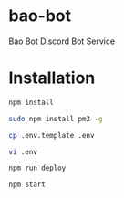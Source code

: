 # bao-bot
Bao Bot Discord Bot Service

# Installation
```bash
npm install

sudo npm install pm2 -g

cp .env.template .env

vi .env

npm run deploy

npm start
```
